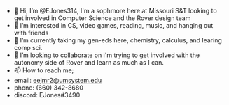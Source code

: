 - 👋 Hi, I’m @EJones314, I'm a sophmore here at Missouri S&T looking to get involved in Computer Science and the Rover design team
- 👀 I’m interested in CS, video games, reading, music, and hanging out with friends
- 🌱 I’m currently taking my gen-eds here, chemistry, calculus, and learing comp sci.
- 💞️ I’m looking to collaborate on i'm trying to get involved with the autonomy side of Rover and learn as much as I can.
- 📫 How to reach me;
- email: eejmr2@umsystem.edu
- phone: (660) 342-8680
- discord: EJones#3490

<!---
EJones314/EJones314 is a ✨ special ✨ repository because its `README.md` (this file) appears on your GitHub profile.
You can click the Preview link to take a look at your changes.
--->
